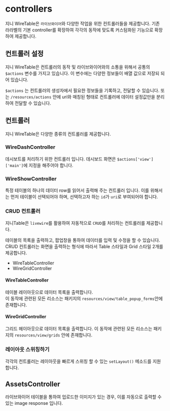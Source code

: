# controllers
지니 WireTable은 `라이브와이어`와 다양한 작업을 위한 컨트롤러들을 제공합니다. 기존 라라벨의 기본 controller를 확장하여 각각의 동작에 맞도록 커스텀화된 기능으로 확장하여 제공합니다.

## 컨트롤러 설정
지니 WireTable은 컨트롤러의 동작 및 라이브와이어와의 소통을 위해서 공통의 `$actions` 변수를 가지고 있습니다. 이 변수에는 다양한 정보들이 배열 값으로 저장되 되어 있습니다.

`$actions` 는  컨트롤러의 생성자에서 필요한 정보들을 기록하고, 전달할 수 있습니다. 또는 `/resources/actions` 안에 uri와 매칭된 형태로 컨트롤러에 데이터 설정값만을 분리하여 전달할 수 있습니다.

## 컨트롤러
지니 WireTable은 다양한 종류의 컨트롤러를 제공합니다.

### WireDashController
데시보트를 처리하기 위한 컨트롤러 입니다. 데시보드 화면은 `$actions['view']['main']`에 지정을 해주어야 합니다.

### WireShowController
특정 테이블의 하나의 데이터 row를 읽어서 출력해 주는 컨트롤러 입니다.
이를 위해서는 먼저 테이블이 선택되어야 하며, 선택하고자 하는 `id`가 `uri`로 부여되어야 합니다.


### CRUD 컨트롤러
지니Table은 `livewire`를 활용하여 자동적으로 `CRUD`를 처리하는 컨트롤러를 제공합니다.  

테이블의 목록을 출력하고, 팝업창을 통하여 데이터를 입력 및 수정을 할 수 있습니다. CRUD 컨트롤러는 화면을 출력하는 형식에 따라서 Table 스타일과 Grid 스타일 2개를 제공합니다.

* WireTableController
* WireGridController

#### WireTableController
테이블 레이아웃으로 데이터 목록을 출력합니다.  
이 동작에 관련된 모든 리소스는 패키지의 `resources/view/table_popup_forms`안에 존재합니다.

#### WireGridController
그리드 헤이아웃으로 데이터 목록을 출력합니다.
이 동작에 관련된 모든 리소스는 패키지의 `resources/view/grids` 안에 존재합니다.


### 레이아웃 스위칭하기
각각의 컨트롤러는 레이아웃을 빠르게 스위칭 할 수 있는 `setLayout()` 메소드를 지원합니다.



## AssetsController
라이브와이어 테이블을 통하여 업로드한 이미지가 있는 경우, 이를 자동으로 출력할 수 있는 image response 입니다.


